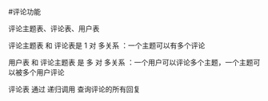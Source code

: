 #评论功能

评论主题表、评论表、用户表

   评论主题表 和 评论表是 1 对 多关系 ：一个主题可以有多个评论
   
   用户表 和 评论主题表 是 多 对 多关系 ：一个用户可以评论多个主题，一个主题可以被多个用户评论
   
   评论表 通过 递归调用 查询评论的所有回复


